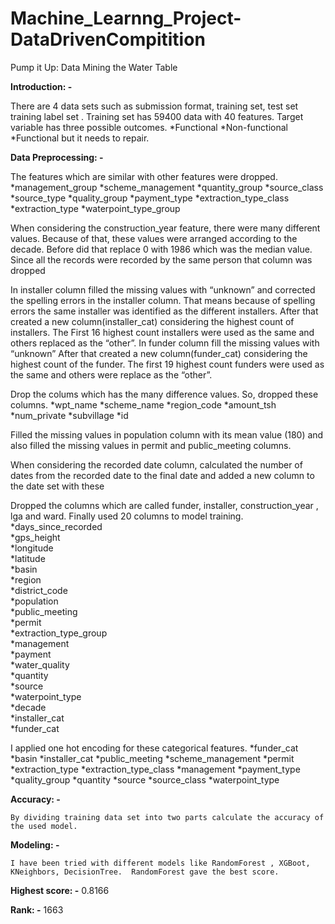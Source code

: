 # Machine_Learnng_Project-DataDrivenCompitition


Pump it Up: Data Mining the Water Table


**Introduction: -**

There are 4 data sets such as submission format, training set, test set training label set . Training set has 59400 data with 40 features. Target variable has three possible outcomes.
*Functional
*Non-functional
*Functional but it needs to repair.

**Data Preprocessing: -**

The features which are similar with other features were dropped.
*management_group
*scheme_management
*quantity_group
*source_class
*source_type
*quality_group
*payment_type
*extraction_type_class
*extraction_type
*waterpoint_type_group

When considering the construction_year feature, there were many different values. Because of that, these values were arranged according to the decade. Before did that replace 0 with 1986 which was the median value. Since all the records were recorded by the same person that column was dropped

In installer column filled the missing values with “unknown” and corrected the spelling errors in the installer column. That means because of spelling errors the same installer was identified as the different installers. After that created a new column(installer_cat) considering the highest count of installers. The First 16 highest count installers were used as the same and others replaced as the “other”.
In funder column fill the missing values with “unknown” After that created a new column(funder_cat) considering the highest count of the funder. The first 19 highest count funders were used as the same and others were replace as the “other”.

Drop the colums which has the many difference values. So, dropped these columns.
*wpt_name
*scheme_name
*region_code
*amount_tsh
*num_private
*subvillage
*id

Filled the missing values in population column with its mean value (180) and also filled the missing values in permit and public_meeting columns.

When considering the recorded date column, calculated the number of dates from the recorded date to the final date and added a new column to the date set with these

Dropped the columns which are called funder, installer, construction_year , lga and ward. Finally used 20 columns to model training.
*days_since_recorded    
*gps_height             
*longitude              
*latitude               
*basin                  
*region                 
*district_code            
*population             
*public_meeting         
*permit                 
*extraction_type_group  
*management             
*payment                
*water_quality          
*quantity               
*source                 
*waterpoint_type        
*decade                 
*installer_cat          
*funder_cat  



I applied one hot encoding for these categorical features.
*funder_cat
*basin
*installer_cat
*public_meeting
*scheme_management
*permit
*extraction_type
*extraction_type_class
*management
*payment_type
*quality_group
*quantity
*source
*source_class
*waterpoint_type

**Accuracy: -**

	By dividing training data set into two parts calculate the accuracy of the used model.


**Modeling: -**

	I have been tried with different models like RandomForest , XGBoot, KNeighbors, DecisionTree.  RandomForest gave the best score.

**Highest score: -** 0.8166

**Rank: -** 1663






           



